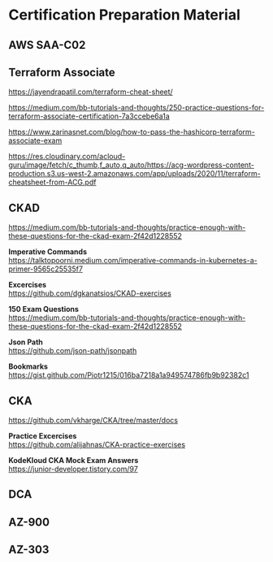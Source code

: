 
# Certification Preparation Material

## AWS SAA-C02 

## Terraform Associate 
https://jayendrapatil.com/terraform-cheat-sheet/<br/>

https://medium.com/bb-tutorials-and-thoughts/250-practice-questions-for-terraform-associate-certification-7a3ccebe6a1a<br/>

https://www.zarinasnet.com/blog/how-to-pass-the-hashicorp-terraform-associate-exam<br/>

https://res.cloudinary.com/acloud-guru/image/fetch/c_thumb,f_auto,q_auto/https://acg-wordpress-content-production.s3.us-west-2.amazonaws.com/app/uploads/2020/11/terraform-cheatsheet-from-ACG.pdf<br/>


## CKAD
https://medium.com/bb-tutorials-and-thoughts/practice-enough-with-these-questions-for-the-ckad-exam-2f42d1228552

**Imperative Commands**<br/>
https://talktopoorni.medium.com/imperative-commands-in-kubernetes-a-primer-9565c25535f7

**Excercises**<br/>
https://github.com/dgkanatsios/CKAD-exercises

**150 Exam Questions**<br/>
https://medium.com/bb-tutorials-and-thoughts/practice-enough-with-these-questions-for-the-ckad-exam-2f42d1228552

**Json Path**<br/>
https://github.com/json-path/jsonpath

**Bookmarks**<br/>
https://gist.github.com/Piotr1215/016ba7218a1a949574786fb9b92382c1

## CKA
https://github.com/vkharge/CKA/tree/master/docs

**Practice Excercises**<br/>
https://github.com/alijahnas/CKA-practice-exercises

**KodeKloud CKA Mock Exam Answers**<br/>
https://junior-developer.tistory.com/97<br/>



## DCA

## AZ-900


## AZ-303

